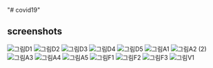 "# covid19" 

screenshots
---------------------------------------------------------------------------------------------
![그림D1](https://user-images.githubusercontent.com/73240194/101626108-cf59b900-3a5f-11eb-8f27-751eabea8d41.png)
![그림D2](https://user-images.githubusercontent.com/73240194/101626913-f5cc2400-3a60-11eb-9ea1-b03b89171a70.png)
![그림D3](https://user-images.githubusercontent.com/73240194/101626918-f664ba80-3a60-11eb-8685-ff510fd42a64.png)
![그림D4](https://user-images.githubusercontent.com/73240194/101626922-f6fd5100-3a60-11eb-99ce-4321ba3d4d5c.png)
![그림D5](https://user-images.githubusercontent.com/73240194/101626924-f795e780-3a60-11eb-8c2e-b739001f6315.png)
![그림A1](https://user-images.githubusercontent.com/73240194/101626941-fc5a9b80-3a60-11eb-80a6-06e5e86c2551.png)
![그림A2 (2)](https://user-images.githubusercontent.com/73240194/101626956-0086b900-3a61-11eb-8746-4dfcf104fb49.png)
![그림A3](https://user-images.githubusercontent.com/73240194/101626973-054b6d00-3a61-11eb-8c5a-5fe721767076.png)
![그림A4](https://user-images.githubusercontent.com/73240194/101626977-05e40380-3a61-11eb-886e-27d3c653377e.png)
![그림A5](https://user-images.githubusercontent.com/73240194/101626984-08465d80-3a61-11eb-8758-910e7023717f.png)
![그림F1](https://user-images.githubusercontent.com/73240194/101626996-0c727b00-3a61-11eb-9696-207dc292f846.png)
![그림F2](https://user-images.githubusercontent.com/73240194/101627008-11372f00-3a61-11eb-8f85-98e151f7e074.png)
![그림F3](https://user-images.githubusercontent.com/73240194/101627019-15fbe300-3a61-11eb-881c-e518841606e5.png)
![그림V1](https://user-images.githubusercontent.com/73240194/101627035-1a280080-3a61-11eb-9e88-8ec10b3341f5.png)
